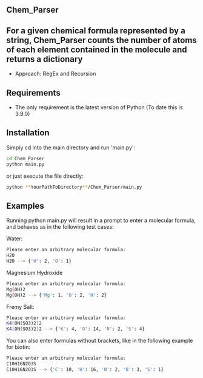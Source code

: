 ## Chem_Parser
## For a given chemical formula represented by a string, Chem_Parser counts the number of atoms of each element contained in the molecule and returns a dictionary

- Approach: RegEx and Recursion

## Requirements

- The only requirement is the latest version of Python (To date this is 3.9.0)



## Installation

Simply cd into the main directory and run 'main.py':
```sh
cd Chem_Parser
python main.py
```
or just execute the file directly:
```sh
python **YourPathToDirectory**/Chem_Parser/main.py
```


## Examples


Running python main.py will result in a prompt to enter a molecular formula, and behaves as in the following test cases:

Water:
```sh
Please enter an arbitrary molecular formula:
H2O
H2O --> {'H': 2, 'O': 1}
```
Magnesium Hydroxide
```sh
Please enter an arbitrary molecular formula:
Mg(OH)2
Mg(OH)2 --> {'Mg': 1, 'O': 2, 'H': 2}
```
Fremy Salt:
```sh
Please enter an arbitrary molecular formula:
K4[ON(SO3)2]2
K4[ON(SO3)2]2 --> {'K': 4, 'O': 14, 'N': 2, 'S': 4}
```
You can also enter formulas without brackets, like in the following example for biotin:
```sh
Please enter an arbitrary molecular formula:
C10H16N2O3S
C10H16N2O3S --> {'C': 10, 'H': 16, 'N': 2, 'O': 3, 'S': 1}
```
